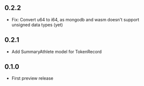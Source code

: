 ## 0.2.2

* Fix: Convert u64 to i64, as mongodb and wasm doesn't support unsigned data types (yet)

## 0.2.1

* Add SummaryAthlete model for TokenRecord

## 0.1.0

* First preview release